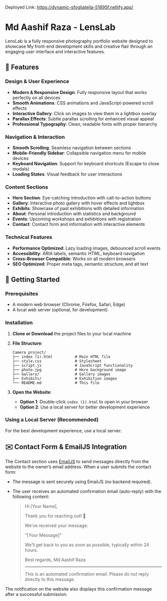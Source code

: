 Deployed Link: https://dynamic-sfogliatella-51895f.netlify.app/

# Md Aashif Raza - LensLab

LensLab is a fully responsive photography portfolio website designed to showcase My front-end development skills and creative flair through an engaging user interface and interactive features.

## 🌟 Features

### Design & User Experience
- **Modern & Responsive Design**: Fully responsive layout that works perfectly on all devices
- **Smooth Animations**: CSS animations and JavaScript-powered scroll effects
- **Interactive Gallery**: Click on images to view them in a lightbox overlay
- **Parallax Effects**: Subtle parallax scrolling for enhanced visual appeal
- **Professional Typography**: Clean, readable fonts with proper hierarchy

### Navigation & Interaction
- **Smooth Scrolling**: Seamless navigation between sections
- **Mobile-Friendly Sidebar**: Collapsible navigation menu for mobile devices
- **Keyboard Navigation**: Support for keyboard shortcuts (Escape to close modals)
- **Loading States**: Visual feedback for user interactions

### Content Sections
- **Hero Section**: Eye-catching introduction with call-to-action buttons
- **Gallery**: Interactive photo gallery with hover effects and lightbox
- **Exhibits**: Showcase of past exhibitions with detailed information
- **About**: Personal introduction with statistics and background
- **Events**: Upcoming workshops and exhibitions with registration
- **Contact**: Contact form and information with interactive elements

### Technical Features
- **Performance Optimized**: Lazy loading images, debounced scroll events
- **Accessibility**: ARIA labels, semantic HTML, keyboard navigation
- **Cross-Browser Compatible**: Works on all modern browsers
- **SEO Optimized**: Proper meta tags, semantic structure, and alt text

## 🚀 Getting Started

### Prerequisites
- A modern web browser (Chrome, Firefox, Safari, Edge)
- A local web server (optional, for development)

### Installation

1. **Clone or Download** the project files to your local machine

2. **File Structure**:
   ```
   Camera project/
   ├── index (1).html          # Main HTML file
   ├── style.css               # Stylesheet
   ├── script.js               # JavaScript functionality
   ├── photo.jpg               # Hero background image
   ├── Gallery/                # Gallery images
   ├── Exhibits/               # Exhibition images
   └── README.md               # This file
   ```

3. **Open the Website**:
   - **Option 1**: Double-click `index (1).html` to open in your browser
   - **Option 2**: Use a local server for better development experience

### Using a Local Server (Recommended)

For the best development experience, use a local server:


## ✉️ Contact Form & EmailJS Integration

The Contact section uses [EmailJS](https://www.emailjs.com/) to send messages directly from the website to the owner’s email address. When a user submits the contact form:
- The message is sent securely using EmailJS (no backend required).
- The user receives an automated confirmation email (auto-reply) with the following content:

  > Hi [Your Name],
  >
  > Thank you for reaching out! 🙌
  >
  > We’ve received your message:
  >
  > "[Your Message]"
  >
  > We’ll get back to you as soon as possible, typically within 24 hours.
  >
  > Best regards,
  > Md Aashif Raza
  >
  > ---
  >
  > This is an automated confirmation email. Please do not reply directly to this message.

The notification on the website also displays this confirmation message after a successful submission.

